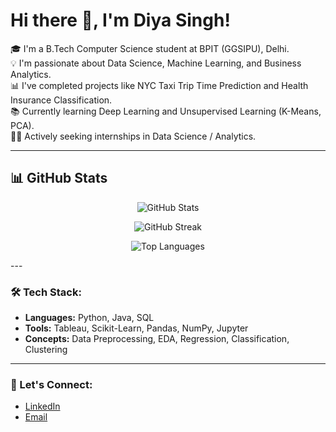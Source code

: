 # Hi there 👋, I'm Diya Singh!

🎓 I'm a B.Tech Computer Science student at BPIT (GGSIPU), Delhi.  
💡 I'm passionate about Data Science, Machine Learning, and Business Analytics.  
📊 I've completed projects like NYC Taxi Trip Time Prediction and Health Insurance Classification.  
📚 Currently learning Deep Learning and Unsupervised Learning (K-Means, PCA).  
👩‍💻 Actively seeking internships in Data Science / Analytics.  

---
## 📊 GitHub Stats

<p align="center">
  <img src="https://github-readme-stats.vercel.app/api?username=Diyasingh555&show_icons=true&theme=radical" alt="GitHub Stats" />
</p>

<p align="center">
  <img src="https://github-readme-streak-stats.herokuapp.com/?username=Diyasingh555&theme=radical" alt="GitHub Streak" />
</p>

<p align="center">
  <img src="https://github-readme-stats.vercel.app/api/top-langs/?username=Diyasingh555&layout=compact&theme=radical" alt="Top Languages" />
</p>
---

### 🛠️ Tech Stack:
- **Languages:** Python, Java, SQL  
- **Tools:** Tableau, Scikit-Learn, Pandas, NumPy, Jupyter 
- **Concepts:** Data Preprocessing, EDA, Regression, Classification, Clustering  

---

### 🔗 Let's Connect:
- [LinkedIn](https://www.linkedin.com/in/diya-singh-206b232a8/)
- [Email](diyasingh9081@gmail.com)


